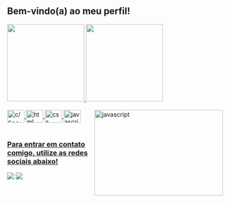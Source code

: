 ## Bem-vindo(a) ao meu perfil! 

 <div>
  <a href="https://github.com/LeonardoPozzer">
  <img height="180em" src="https://github-readme-stats.vercel.app/api?username=LeonardoPozzer&show_icons=true&theme=tokyonight&include_all_commits=true&count_private=true"/>
  <img height="180em" src="https://github-readme-stats.vercel.app/api/top-langs/?username=LeonardoPozzer&layout=compact&langs_count=6&theme=tokyonight"/>
</div>
<div style="display: inline_block"><br>
  <img align="center" alt="c/c++" height="30" width="40" src="https://cdn.jsdelivr.net/gh/devicons/devicon/icons/cplusplus/cplusplus-original.svg">
  <img align="center" alt="html" height="30" width="40" src="https://cdn.jsdelivr.net/gh/devicons/devicon/icons/html5/html5-original.svg">
  <img align="center" alt="css" height="30" width="40" src="https://cdn.jsdelivr.net/gh/devicons/devicon/icons/css3/css3-original.svg">
  <img align="center" alt="javascript" height="30" width="40" src="https://cdn.jsdelivr.net/gh/devicons/devicon/icons/javascript/javascript-original.svg">
 <img align="right" height="200em" width="300em" alt="javascript" height="100" width="100" src="https://media.baamboozle.com/uploads/images/502049/1633126533_25757_gif-url.gif">
</div>
 <br>
 
  ### Para entrar em contato comigo, utilize as redes sociais abaixo!
 
<div>  
  <a href = "mailto:leonardommenezzess@gmail.com"><img src="https://img.shields.io/badge/-Gmail-%23333?style=for-the-badge&logo=gmail&logoColor=white" target="_blank"></a>
  <a href="https://www.linkedin.com/in/leonardo-pozzer-menezes-3820931a4/" target="_blank"><img src="https://img.shields.io/badge/-LinkedIn-%230077B5?style=for-the-badge&logo=linkedin&logoColor=white" target="_blank"></a> 
</div>
